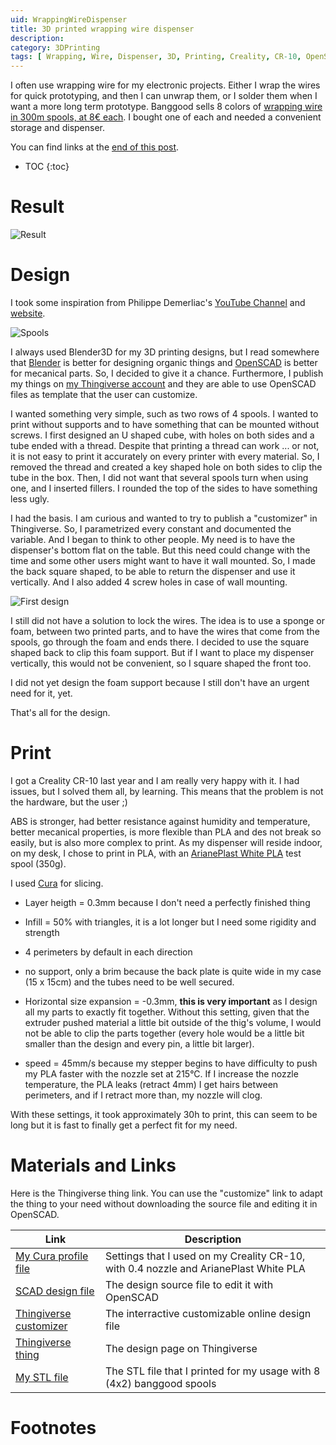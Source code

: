 ```yaml
---
uid: WrappingWireDispenser
title: 3D printed wrapping wire dispenser
description:
category: 3DPrinting
tags: [ Wrapping, Wire, Dispenser, 3D, Printing, Creality, CR-10, OpenSCAD, Design, PLA ]
---
```


I often use wrapping wire for my electronic projects. Either I wrap the wires for quick prototyping, and
then I can unwrap them, or I solder them when I want a more long term prototype. Banggood sells 8 colors
of [wrapping wire in 300m spools, at 8€ each][Banggood]. I bought one of each and needed a convenient
storage and dispenser. 

You can find links at the <a href="#materials-and-links">end of this post</a>.

* TOC
{:toc}

# Result

![Result][result.jpg]

# Design

I took some inspiration from Philippe Demerliac's [YouTube Channel][CyrobChan] and [website][CyrobOrg].

![Spools][spools.jpg]

I always used Blender3D for my 3D printing designs, but I read somewhere that [Blender][BlenderOrg] is better for
designing organic things and [OpenSCAD][OpenSCADOrg] is better for mecanical parts. So, I decided to
give it a chance. Furthermore, I publish my things on [my Thingiverse account][FCerbellThingiverse] and
they are able to use OpenSCAD files as template that the user can customize.

I wanted something very simple, such as two rows of 4 spools. I wanted to print without supports and to
have something that can be mounted without screws. I first designed an U shaped cube, with holes on both
sides and a tube ended with a thread. Despite that printing a thread can work ... or not, it is not easy
to print it accurately on every printer with every material. So, I removed the thread and created a key
shaped hole on both sides to clip the tube in the box. Then, I did not want that several spools turn
when using one, and I inserted fillers.  I rounded the top of the sides to have something less ugly.

I had the basis. I am curious and wanted to try to publish a "customizer" in Thingiverse. So, I
parametrized every constant and documented the variable. And I began to think to other people. My need
is to have the dispenser's bottom flat on the table. But this need could change with the time and some
other users might want to have it wall mounted. So, I made the back square shaped, to be able to return
the dispenser and use it vertically. And I also added 4 screw holes in case of wall mounting.

![First design][firstdesign.jpg]

I still did not have a solution to lock the wires. The idea is to use a sponge or foam, between two
printed parts, and to have the wires that come from the spools, go through the foam and ends there. I
decided to use the square shaped back to clip this foam support. But if I want to place my dispenser
vertically, this would not be convenient, so I square shaped the front too. 

I did not yet design the foam support
because I still don't have an urgent need
for it, yet.

That's all for the design.

# Print

I got a Creality CR-10 last year and I am really very happy with it. I had issues, but I solved them
all, by learning. This means that the problem is not the hardware, but the user ;)

ABS is stronger, had better resistance against humidity and temperature, better mecanical properties, is
more flexible than PLA and des not break so easily, but is also more complex to print. As my dispenser
will reside indoor, on my desk, I chose to print in PLA, with an [ArianePlast White
PLA][ArianePlastWhitePLA] test spool (350g).

I used [Cura][UltimakerCura] for slicing.


* Layer heigth = 0.3mm because I don't need a perfectly finished thing

* Infill = 50% with triangles, it is a lot longer but I need some rigidity and strength

* 4 perimeters by default in each direction

* no support, only a brim because the back plate is quite wide in my case (15 x 15cm) and the tubes need to be well secured.

* Horizontal size expansion = -0.3mm, **this is very important** as I design all my parts to exactly fit
  together. Without this setting, given that the extruder pushed material a little bit outside of the
  thig's volume, I would not be able to clip the parts together (every hole would be a little bit
  smaller than the design and every pin, a little bit larger).

* speed = 45mm/s because my stepper begins to have difficulty to push my PLA faster with the nozzle set
  at 215°C. If I increase the nozzle temperature, the PLA leaks (retract 4mm) I get hairs between
  perimeters, and if I retract more than, my nozzle will clog.

With these settings, it took approximately 30h to print, this can seem to be long but it is fast to
finally get a perfect fit for my need.

# Materials and Links

Here is the Thingiverse thing link. You can use the "customize" link to adapt the thing to your need
without downloading the source file and editing it in OpenSCAD.



| Link | Description |
|---|---|
| [My Cura profile file][MyWrappingWireDispenser.curaprofile] | Settings that I used on my Creality CR-10, with 0.4 nozzle and ArianePlast White PLA |
| [SCAD design file][MyWrappingWireHolder.scad] | The design source file to edit it with OpenSCAD |
| [Thingiverse customizer][Customizer] | The interractive customizable online design file |
| [Thingiverse thing][Thing] | The design page on Thingiverse |
| [My STL file][MyWrappingWireHolder.stl] | The STL file that I printed for my usage with 8 (4x2) banggood spools |



# Footnotes

[spools.jpg]: {{site.url}}{{site.baseurl}}/assets/posts/{{page.uid}}/spools.jpg "Wrapping wire spools"
[firstdesign.jpg]: {{site.url}}{{site.baseurl}}/assets/posts/{{page.uid}}/firstdesign.jpg "First design"
[result.jpg]: {{site.url}}{{site.baseurl}}/assets/posts/{{page.uid}}/result.jpg "Result"
[Banggood]: https://www.banggood.com/0_55mm-Circuit-Board-Single-Core-Tinned-Copper-Wire-Wrap-Electronic-Wire-Fly-Wire-Dupont-Cable-Jumper-Cable-8-Color-Available-p-1121767.html
[CyrobOrg]: http://philippe.demerliac.free.fr/Misc.htm
[CyrobChan]:https://www.youtube.com/channel/UC5QPFDZ3Y4ylkkGJc6Y1OOA
[ArianePlastWhitePLA]: https://www.arianeplast.com/pla-format-350g/362-pla-blanc-3d-filament-arianeplast-350g.html
[BlenderOrg]: https://www.blender.org/ "Blender 3D website"
[OpenSCADOrg]: http://www.openscad.org/ "OpenSCAD website"
[FcerbellThingiverse]: https://www.thingiverse.com/fcerbell/designs "My space on Thingiverse"
[UltimakerCura]: https://ultimaker.com/en/products/ultimaker-cura-software "Cura slicer homepage"
[MyWrappingWireHolder.scad]: {{site.url}}{{site.baseurl}}/assets/posts/{{page.uid}}/MyWrappingWireHolder.scad "MyWrappingWireHolder.scad"
[MyWrappingWireDispenser.curaprofile]: {{site.url}}{{site.baseurl}}/assets/posts/{{page.uid}}/MyWrappingWireDispenser.curaprofile "MyWrappingWireDispenser.curaprofile"
[MyWrappingWireHolder.stl]: {{site.url}}{{site.baseurl}}/assets/posts/{{page.uid}}/MyWrappingWireHolder.stl "MyWrappingWireHolder.stl"
[Thing]: https://www.thingiverse.com/thing:2942689
[Customizer]: https://www.thingiverse.com/apps/customizer/run?thing_id=2942689
